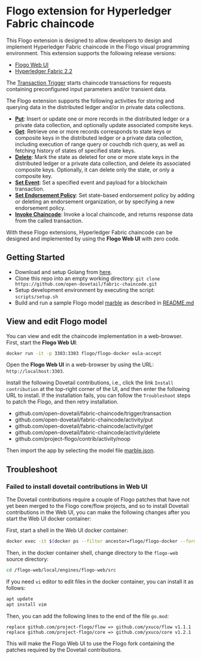 # Flogo extension for Hyperledger Fabric chaincode

This Flogo extension is designed to allow developers to design and implement Hyperledger Fabric chaincode in the Flogo visual programming environment. This extension supports the following release versions:

- [Flogo Web UI](http://www.flogo.io/)
- [Hyperledger Fabric 2.2](https://www.hyperledger.org/projects/fabric)

The [Transaction Trigger](trigger/transaction) starts chaincode transactions for requests containing preconfigured input parameters and/or transient data.

The Flogo extension supports the following activities for storing and querying data in the distributed ledger and/or in private data collections.

- [**Put**](activity/put): Insert or update one or more records in the distributed ledger or a private data collection, and optionally update associated compsite keys.
- [**Get**](activity/get): Retrieve one or more records corresponds to state keys or composite keys in the distributed ledger or a private data collection, including execution of range query or couchdb rich query, as well as fetching history of states of specified state keys.
- [**Delete**](activity/delete): Mark the state as deleted for one or more state keys in the distributed ledger or a private data collection, and delete its associated composite keys. Optionally, it can delete only the state, or only a composite key.
- [**Set Event**](activity/setevent): Set a specified event and payload for a blockchain transaction.
- [**Set Endorsement Policy**](activity/endorsement): Set state-based endorsement policy by adding or deleting an endorsement organization, or by specifying a new endorsement policy.
- [**Invoke Chaincode**](activity/invokechaincode): Invoke a local chaincode, and returns response data from the called transaction.

With these Flogo extensions, Hyperledger Fabric chaincode can be designed and implemented by using the **Flogo Web UI** with zero code.

## Getting Started

- Download and setup Golang from [here](https://golang.org/dl/).
- Clone this repo into an empty working directory: `git clone https://github.com/open-dovetail/fabric-chaincode.git`
- Setup development environment by executing the script: `scripts/setup.sh`
- Build and run a sample Flogo model [marble](./samples/marble) as described in [README.md](./samples/marble/README.md)

## View and edit Flogo model

You can view and edit the chaincode implementation in a web-browser. First, start the **Flogo Web UI**:

```bash
docker run -it -p 3303:3303 flogo/flogo-docker eula-accept
```

Open the **Flogo Web UI** in a web-browser by using the URL: `http://localhost:3303`.

Install the following Dovetail contributions, i.e., click the link `Install contribution` at the top-right corner of the UI, and then enter the following URL to install.  If the installation fails, you can follow the `Troubleshoot` steps to patch the Flogo, and then retry installation.

- github.com/open-dovetail/fabric-chaincode/trigger/transaction
- github.com/open-dovetail/fabric-chaincode/activity/put
- github.com/open-dovetail/fabric-chaincode/activity/get
- github.com/open-dovetail/fabric-chaincode/activity/delete
- github.com/project-flogo/contrib/activity/noop


Then import the app by selecting the model file [marble.json](./marble.json).

## Troubleshoot

### Failed to install dovetail contributions in Web UI

The Dovetail contributions require a couple of Flogo patches that have not yet been merged to the Flogo core/flow projects, and so to install Dovetail contributions in the Web UI, you can make the following changes after you start the Web UI docker container:

First, start a shell in the Web UI docker container:

```bash
docker exec -it $(docker ps --filter ancestor=flogo/flogo-docker --format "{{.ID}}") bash
```

Then, in the docker container shell, change directory to the `flogo-web` source directory:

```bash
cd /flogo-web/local/engines/flogo-web/src
```

If you need `vi` editor to edit files in the docker container, you can install it as follows:

```bash
apt update
apt install vim
```

Then, you can add the following lines to the end of the file `go.mod`:

```script
replace github.com/project-flogo/flow => github.com/yxuco/flow v1.1.1
replace github.com/project-flogo/core => github.com/yxuco/core v1.2.1
```

This will make the Flogo Web UI to use the Flogo fork containing the patches required by the Dovetail contributions.
